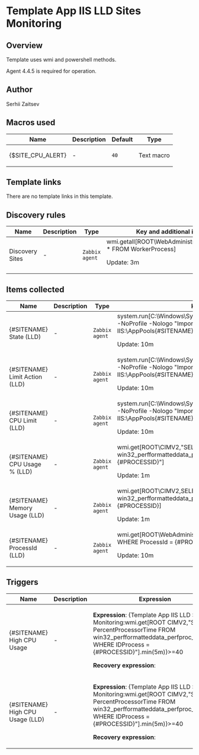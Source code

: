 # Template App IIS LLD Sites Monitoring

## Overview

Template uses wmi and powershell methods.


Agent 4.4.5 is required for operation.


 


 

## Author

Serhii Zaitsev

## Macros used

|Name|Description|Default|Type|
|----|-----------|-------|----|
|{$SITE_CPU_ALERT}|<p>-</p>|`40`|Text macro|
## Template links

There are no template links in this template.

## Discovery rules

|Name|Description|Type|Key and additional info|
|----|-----------|----|----|
|Discovery Sites|<p>-</p>|`Zabbix agent`|wmi.getall[ROOT\WebAdministration,SELECT * FROM WorkerProcess]<p>Update: 3m</p>|
## Items collected

|Name|Description|Type|Key and additional info|
|----|-----------|----|----|
|{#SITENAME} State (LLD)|<p>-</p>|`Zabbix agent`|system.run[C:\Windows\System32\WindowsPowerShell\v1.0\powershell.exe -NoProfile -Nologo "Import-Module WebAdministration;(Get-ItemProperty IIS:\AppPools\{#SITENAME}).state"]<p>Update: 10m</p>|
|{#SITENAME} Limit Action (LLD)|<p>-</p>|`Zabbix agent`|system.run[C:\Windows\System32\WindowsPowerShell\v1.0\powershell.exe -NoProfile -Nologo "Import-Module WebAdministration;(Get-ItemProperty IIS:\AppPools\{#SITENAME} -Name cpu).action"]<p>Update: 10m</p>|
|{#SITENAME} CPU Limit (LLD)|<p>-</p>|`Zabbix agent`|system.run[C:\Windows\System32\WindowsPowerShell\v1.0\powershell.exe -NoProfile -Nologo "Import-Module WebAdministration;(Get-ItemProperty IIS:\AppPools\{#SITENAME} -Name cpu).limit"]<p>Update: 10m</p>|
|{#SITENAME} CPU Usage % (LLD)|<p>-</p>|`Zabbix agent`|wmi.get[ROOT\CIMV2,"SELECT PercentProcessorTime FROM win32_perfformatteddata_perfproc_process WHERE IDProcess = {#PROCESSID}"]<p>Update: 1m</p>|
|{#SITENAME} Memory Usage (LLD)|<p>-</p>|`Zabbix agent`|wmi.get[ROOT\CIMV2,SELECT WorkingSet FROM win32_perfformatteddata_perfproc_process WHERE IDProcess = {#PROCESSID}]<p>Update: 1m</p>|
|{#SITENAME} ProcessId (LLD)|<p>-</p>|`Zabbix agent`|wmi.get[ROOT\WebAdministration,SELECT ProcessId FROM WorkerProcess WHERE ProcessId = {#PROCESSID}]<p>Update: 10m</p>|
## Triggers

|Name|Description|Expression|Priority|
|----|-----------|----------|--------|
|{#SITENAME} High CPU Usage|<p>-</p>|<p>**Expression**: {Template App IIS LLD Sites Monitoring:wmi.get[ROOT CIMV2,"SELECT PercentProcessorTime FROM win32_perfformatteddata_perfproc_process WHERE IDProcess = {#PROCESSID}"].min(5m)}>=40</p><p>**Recovery expression**: </p>|high|
|{#SITENAME} High CPU Usage (LLD)|<p>-</p>|<p>**Expression**: {Template App IIS LLD Sites Monitoring:wmi.get[ROOT CIMV2,"SELECT PercentProcessorTime FROM win32_perfformatteddata_perfproc_process WHERE IDProcess = {#PROCESSID}"].min(5m)}>=40</p><p>**Recovery expression**: </p>|high|
